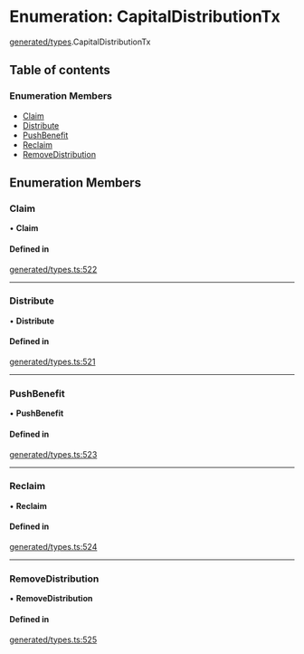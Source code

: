 # Enumeration: CapitalDistributionTx

[generated/types](../wiki/generated.types).CapitalDistributionTx

## Table of contents

### Enumeration Members

- [Claim](../wiki/generated.types.CapitalDistributionTx#claim)
- [Distribute](../wiki/generated.types.CapitalDistributionTx#distribute)
- [PushBenefit](../wiki/generated.types.CapitalDistributionTx#pushbenefit)
- [Reclaim](../wiki/generated.types.CapitalDistributionTx#reclaim)
- [RemoveDistribution](../wiki/generated.types.CapitalDistributionTx#removedistribution)

## Enumeration Members

### Claim

• **Claim**

#### Defined in

[generated/types.ts:522](https://github.com/PolymathNetwork/polymesh-sdk/blob/49113a20/src/generated/types.ts#L522)

___

### Distribute

• **Distribute**

#### Defined in

[generated/types.ts:521](https://github.com/PolymathNetwork/polymesh-sdk/blob/49113a20/src/generated/types.ts#L521)

___

### PushBenefit

• **PushBenefit**

#### Defined in

[generated/types.ts:523](https://github.com/PolymathNetwork/polymesh-sdk/blob/49113a20/src/generated/types.ts#L523)

___

### Reclaim

• **Reclaim**

#### Defined in

[generated/types.ts:524](https://github.com/PolymathNetwork/polymesh-sdk/blob/49113a20/src/generated/types.ts#L524)

___

### RemoveDistribution

• **RemoveDistribution**

#### Defined in

[generated/types.ts:525](https://github.com/PolymathNetwork/polymesh-sdk/blob/49113a20/src/generated/types.ts#L525)
